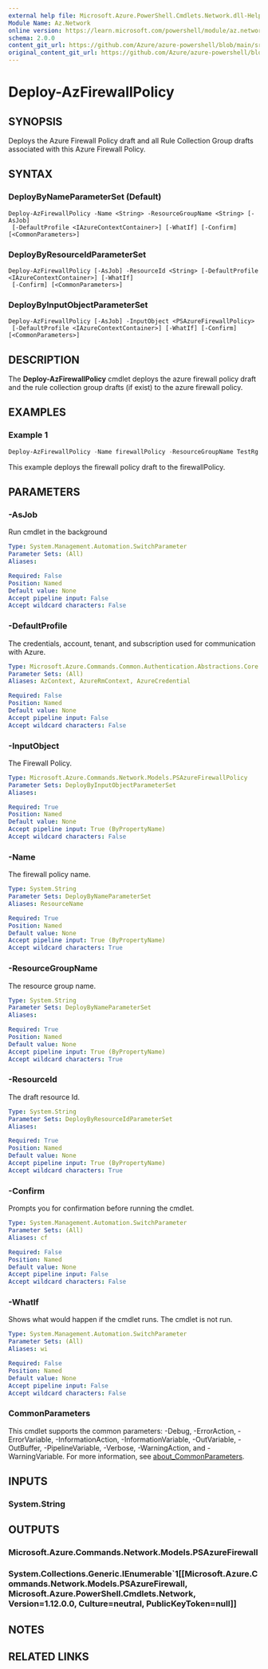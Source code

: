 ```yaml
---
external help file: Microsoft.Azure.PowerShell.Cmdlets.Network.dll-Help.xml
Module Name: Az.Network
online version: https://learn.microsoft.com/powershell/module/az.network/Deploy-AzFirewallPolicy
schema: 2.0.0
content_git_url: https://github.com/Azure/azure-powershell/blob/main/src/Network/Network/help/Deploy-AzFirewallPolicy.md
original_content_git_url: https://github.com/Azure/azure-powershell/blob/main/src/Network/Network/help/Deploy-AzFirewallPolicy.md
---
```


# Deploy-AzFirewallPolicy

## SYNOPSIS
Deploys the Azure Firewall Policy draft and all Rule Collection Group drafts associated with this Azure Firewall Policy.

## SYNTAX

### DeployByNameParameterSet (Default)
```
Deploy-AzFirewallPolicy -Name <String> -ResourceGroupName <String> [-AsJob]
 [-DefaultProfile <IAzureContextContainer>] [-WhatIf] [-Confirm] [<CommonParameters>]
```

### DeployByResourceIdParameterSet
```
Deploy-AzFirewallPolicy [-AsJob] -ResourceId <String> [-DefaultProfile <IAzureContextContainer>] [-WhatIf]
 [-Confirm] [<CommonParameters>]
```

### DeployByInputObjectParameterSet
```
Deploy-AzFirewallPolicy [-AsJob] -InputObject <PSAzureFirewallPolicy>
 [-DefaultProfile <IAzureContextContainer>] [-WhatIf] [-Confirm] [<CommonParameters>]
```

## DESCRIPTION
The **Deploy-AzFirewallPolicy** cmdlet deploys the azure firewall policy draft and the rule collection group drafts (if exist) to the azure firewall policy.

## EXAMPLES

### Example 1
```powershell
Deploy-AzFirewallPolicy -Name firewallPolicy -ResourceGroupName TestRg
```

This example deploys the firewall policy draft to the firewallPolicy.

## PARAMETERS

### -AsJob
Run cmdlet in the background

```yaml
Type: System.Management.Automation.SwitchParameter
Parameter Sets: (All)
Aliases:

Required: False
Position: Named
Default value: None
Accept pipeline input: False
Accept wildcard characters: False
```

### -DefaultProfile
The credentials, account, tenant, and subscription used for communication with Azure.

```yaml
Type: Microsoft.Azure.Commands.Common.Authentication.Abstractions.Core.IAzureContextContainer
Parameter Sets: (All)
Aliases: AzContext, AzureRmContext, AzureCredential

Required: False
Position: Named
Default value: None
Accept pipeline input: False
Accept wildcard characters: False
```

### -InputObject
The Firewall Policy.

```yaml
Type: Microsoft.Azure.Commands.Network.Models.PSAzureFirewallPolicy
Parameter Sets: DeployByInputObjectParameterSet
Aliases:

Required: True
Position: Named
Default value: None
Accept pipeline input: True (ByPropertyName)
Accept wildcard characters: False
```

### -Name
The firewall policy name.

```yaml
Type: System.String
Parameter Sets: DeployByNameParameterSet
Aliases: ResourceName

Required: True
Position: Named
Default value: None
Accept pipeline input: True (ByPropertyName)
Accept wildcard characters: True
```

### -ResourceGroupName
The resource group name.

```yaml
Type: System.String
Parameter Sets: DeployByNameParameterSet
Aliases:

Required: True
Position: Named
Default value: None
Accept pipeline input: True (ByPropertyName)
Accept wildcard characters: True
```

### -ResourceId
The draft resource Id.

```yaml
Type: System.String
Parameter Sets: DeployByResourceIdParameterSet
Aliases:

Required: True
Position: Named
Default value: None
Accept pipeline input: True (ByPropertyName)
Accept wildcard characters: True
```

### -Confirm
Prompts you for confirmation before running the cmdlet.

```yaml
Type: System.Management.Automation.SwitchParameter
Parameter Sets: (All)
Aliases: cf

Required: False
Position: Named
Default value: None
Accept pipeline input: False
Accept wildcard characters: False
```

### -WhatIf
Shows what would happen if the cmdlet runs. The cmdlet is not run.

```yaml
Type: System.Management.Automation.SwitchParameter
Parameter Sets: (All)
Aliases: wi

Required: False
Position: Named
Default value: None
Accept pipeline input: False
Accept wildcard characters: False
```

### CommonParameters
This cmdlet supports the common parameters: -Debug, -ErrorAction, -ErrorVariable, -InformationAction, -InformationVariable, -OutVariable, -OutBuffer, -PipelineVariable, -Verbose, -WarningAction, and -WarningVariable. For more information, see [about_CommonParameters](http://go.microsoft.com/fwlink/?LinkID=113216).

## INPUTS

### System.String

## OUTPUTS

### Microsoft.Azure.Commands.Network.Models.PSAzureFirewall

### System.Collections.Generic.IEnumerable`1[[Microsoft.Azure.Commands.Network.Models.PSAzureFirewall, Microsoft.Azure.PowerShell.Cmdlets.Network, Version=1.12.0.0, Culture=neutral, PublicKeyToken=null]]

## NOTES

## RELATED LINKS
